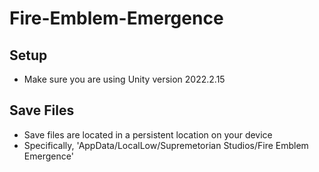 # Fire-Emblem-Emergence
 
## Setup

- Make sure you are using Unity version 2022.2.15

## Save Files

- Save files are located in a persistent location on your device
- Specifically, 'AppData/LocalLow/Supremetorian Studios/Fire Emblem Emergence'